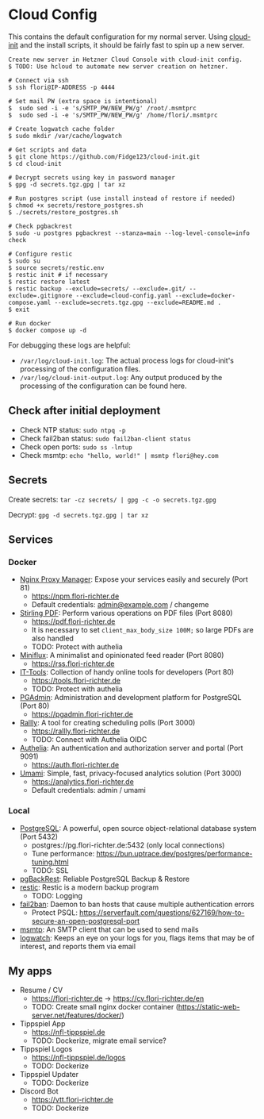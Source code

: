 # Cloud Config

This contains the default configuration for my normal server.
Using [cloud-init](https://cloudinit.readthedocs.io/en/latest/reference/modules.html) and the install scripts, it should be fairly fast to spin up a new server.


``` sh-session
Create new server in Hetzner Cloud Console with cloud-init config.
$ TODO: Use hcloud to automate new server creation on hetzner.

# Connect via ssh
$ ssh flori@IP-ADDRESS -p 4444

# Set mail PW (extra space is intentional)
$  sudo sed -i -e 's/SMTP_PW/NEW_PW/g' /root/.msmtprc
$  sudo sed -i -e 's/SMTP_PW/NEW_PW/g' /home/flori/.msmtprc

# Create logwatch cache folder
$ sudo mkdir /var/cache/logwatch

# Get scripts and data
$ git clone https://github.com/Fidge123/cloud-init.git
$ cd cloud-init

# Decrypt secrets using key in password manager
$ gpg -d secrets.tgz.gpg | tar xz

# Run postgres script (use install instead of restore if needed)
$ chmod +x secrets/restore_postgres.sh
$ ./secrets/restore_postgres.sh

# Check pgbackrest
$ sudo -u postgres pgbackrest --stanza=main --log-level-console=info check

# Configure restic
$ sudo su
$ source secrets/restic.env 
$ restic init # if necessary
$ restic restore latest
$ restic backup --exclude=secrets/ --exclude=.git/ --exclude=.gitignore --exclude=cloud-config.yaml --exclude=docker-compose.yaml --exclude=secrets.tgz.gpg --exclude=README.md .
$ exit

# Run docker
$ docker compose up -d
```

For debugging these logs are helpful:
- `/var/log/cloud-init.log`: The actual process logs for cloud-init's processing of the configuration files.
- `/var/log/cloud-init-output.log`: Any output produced by the processing of the configuration can be found here.

## Check after initial deployment

- Check NTP status: `sudo ntpq -p`
- Check fail2ban status: `sudo fail2ban-client status`
- Check open ports: `sudo ss -lntup`
- Check msmtp: `echo "hello, world!" | msmtp flori@hey.com`

## Secrets

Create secrets: `tar -cz secrets/ | gpg -c -o secrets.tgz.gpg`

Decrypt: `gpg -d secrets.tgz.gpg | tar xz`

## Services

### Docker
- [Nginx Proxy Manager](https://nginxproxymanager.com): Expose your services easily and securely (Port 81)
  - https://npm.flori-richter.de
  - Default credentials: admin@example.com / changeme
- [Stirling PDF](https://github.com/Stirling-Tools/Stirling-PDF): Perform various operations on PDF files (Port 8080)
  - https://pdf.flori-richter.de
  - It is necessary to set `client_max_body_size 100M;` so large PDFs are also handled
  - TODO: Protect with authelia
- [Miniflux](https://miniflux.app): A minimalist and opinionated feed reader (Port 8080)
  - https://rss.flori-richter.de
- [IT-Tools](https://github.com/CorentinTh/it-tools): Collection of handy online tools for developers (Port 80)
  - https://tools.flori-richter.de
  - TODO: Protect with authelia
- [PGAdmin](https://www.pgadmin.org): Administration and development platform for PostgreSQL (Port 80)
  - https://pgadmin.flori-richter.de
- [Rallly](https://support.rallly.co/self-hosting/introduction): A tool for creating scheduling polls (Port 3000)
  - https://rallly.flori-richter.de
  - TODO: Connect with Authelia OIDC
- [Authelia](https://www.authelia.com/): An authentication and authorization server and portal (Port 9091)
  - https://auth.flori-richter.de
- [Umami](https://umami.is/docs): Simple, fast, privacy-focused analytics solution (Port 3000)
  - https://analytics.flori-richter.de
  - Default credentials: admin / umami

### Local
- [PostgreSQL](https://www.postgresql.org): A powerful, open source object-relational database system (Port 5432)
  - postgres://pg.flori-richter.de:5432 (only local connections)
  - Tune performance: https://bun.uptrace.dev/postgres/performance-tuning.html
  - TODO: SSL
- [pgBackRest](https://pgbackrest.org): Reliable PostgreSQL Backup & Restore
- [restic](https://restic.net): Restic is a modern backup program
  - TODO: Logging
- [fail2ban](https://www.fail2ban.org): Daemon to ban hosts that cause multiple authentication errors
  - Protect PSQL: https://serverfault.com/questions/627169/how-to-secure-an-open-postgresql-port
- [msmtp](https://wiki.debian.org/msmtp): An SMTP client that can be used to send mails
- [logwatch](https://ubuntu.com/server/docs/how-to-install-and-configure-logwatch): Keeps an eye on your logs for you, flags items that may be of interest, and reports them via email

## My apps

- Resume / CV
  - https://flori-richter.de -> https://cv.flori-richter.de/en
  - TODO: Create small nginx docker container (https://static-web-server.net/features/docker/)
- Tippspiel App
  - https://nfl-tippspiel.de
  - TODO: Dockerize, migrate email service?
- Tippspiel Logos
  - https://nfl-tippspiel.de/logos
  - TODO: Dockerize
- Tippspiel Updater
  - TODO: Dockerize
- Discord Bot
  - https://vtt.flori-richter.de
  - TODO: Dockerize
